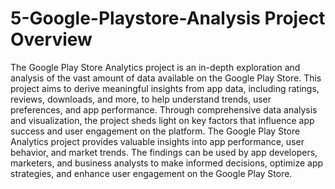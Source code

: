 # 5-Google-Playstore-Analysis Project Overview
The Google Play Store Analytics project is an in-depth exploration and analysis of the vast amount of data available on the Google Play Store. This project aims to derive meaningful insights from app data, including ratings, reviews, downloads, and more, to help understand trends, user preferences, and app performance. Through comprehensive data analysis and visualization, the project sheds light on key factors that influence app success and user engagement on the platform.
The Google Play Store Analytics project provides valuable insights into app performance, user behavior, and market trends. The findings can be used by app developers, marketers, and business analysts to make informed decisions, optimize app strategies, and enhance user engagement on the Google Play Store.
